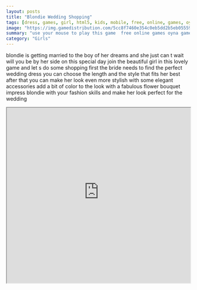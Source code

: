 ```yaml
---
layout: posts
title: "Blondie Wedding Shopping"
tags: [dress, games, girl, html5, kids, mobile, free, online, games, oyna, game, free, games, play, play, games]
image: "https://img.gamedistribution.com/5cc8f7460e354c0eb5dd2b5eb05559f5.jpg"
summary: "use your mouse to play this game  free online games oyna game free games play play games"
category: "Girls"
---
```


blondie is getting married to the boy of her dreams and she just can t wait will you be by her side on this special day join the beautiful girl in this lovely game and let s do some shopping first the bride needs to find the perfect wedding dress you can choose the length and the style that fits her best after that you can make her look even more stylish with some elegant accessories add a bit of color to the look with a fabulous flower bouquet impress blondie with your fashion skills and make her look perfect for the wedding

<iframe width="100%" height="480px;" src="https://html5.gamedistribution.com/5cc8f7460e354c0eb5dd2b5eb05559f5/"></iframe>